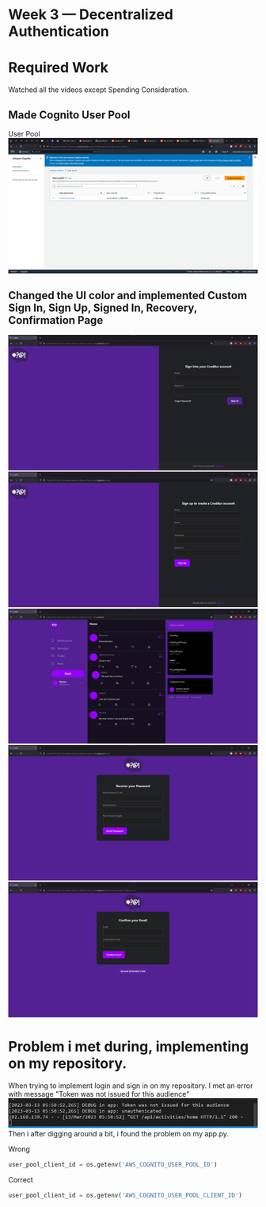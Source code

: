 # Week 3 — Decentralized Authentication
# Required Work
Watched all the videos except Spending Consideration.

## Made Cognito User Pool
User Pool<br />
![User Pool](assets/cognito-user-pool-week3.png)<br />

## Changed the UI color and implemented Custom Sign In, Sign Up, Signed In, Recovery, Confirmation Page
![Sign In](assets/sign-in-week3.png)<br />
![Sign Up](assets/sign-up-week3.png)<br />
![Signed In](assets/signed-in-week3.png)<br />
![Recovery](assets/recovery-page-week3.png)<br />
![Confirmation](assets/confirmation-page-week3.png)<br />

# Problem i met during, implementing on my repository.
When trying to implement login and sign in on my repository.
I met an error with message "Token was not issued for this audience"
![Token Error](assets/token-was-not-issued-week3.png)<br />
Then i after digging around a bit, i found the problem on my app.py.

Wrong
```py
user_pool_client_id = os.getenv('AWS_COGNITO_USER_POOL_ID')
```

Correct
```py
user_pool_client_id = os.getenv('AWS_COGNITO_USER_POOL_CLIENT_ID')
```
